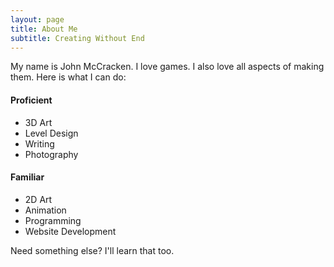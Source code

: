 ```yaml
---
layout: page
title: About Me
subtitle: Creating Without End
---
```


My name is John McCracken. I love games. I also love all aspects of making them. Here is what I can do:

#### Proficient
- 3D Art
- Level Design
- Writing
- Photography

#### Familiar
- 2D Art
- Animation
- Programming
- Website Development


Need something else? I'll learn that too.

